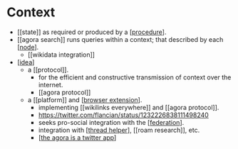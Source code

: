 # Context

- [[state]] as required or produced by a [[procedure]].
- [[agora search]] runs queries within a context; that described by each [[node]].
  - [[wikidata integration]]
- [[idea]] 
  - a [[protocol]].
    - for the efficient and constructive transmission of context over the internet.
    - [[agora protocol]]
  - a [[platform]] and [[browser extension]].
    - implementing [[wikilinks everywhere]] and [[agora protocol]].
    - https://twitter.com/flancian/status/1232226838111498240
    - seeks pro-social integration with the [[federation]].
    - integration with [[thread helper]], [[roam research]], etc.
    - [[the agora is a twitter app]]

[//begin]: # "Autogenerated link references for markdown compatibility"
[procedure]: procedure "Procedure"
[node]: node "Node"
[idea]: idea "Idea"
[browser extension]: browser-extension "Browser Extension"
[federation]: federation "Federation"
[thread helper]: thread-helper "Thread Helper"
[the agora is a twitter app]: the-agora-is-a-twitter-app "The Agora Is a Twitter App"
[//end]: # "Autogenerated link references"